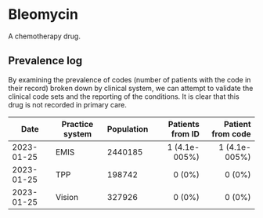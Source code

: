 # Bleomycin

A chemotherapy drug.

## Prevalence log

By examining the prevalence of codes (number of patients with the code in their record) broken down by clinical system, we can attempt to validate the clinical code sets and the reporting of the conditions. It is clear that this drug is not recorded in primary care.

| Date       | Practice system | Population | Patients from ID | Patient from code |
| ---------- | --------------- | ---------- | ---------------: | ----------------: |
| 2023-01-25 | EMIS            | 2440185    |    1 (4.1e-005%) |     1 (4.1e-005%) |
| 2023-01-25 | TPP             | 198742     |           0 (0%) |            0 (0%) |
| 2023-01-25 | Vision          | 327926     |           0 (0%) |            0 (0%) |

